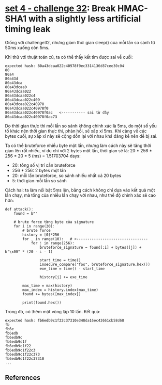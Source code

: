 # **[set 4 - challenge 32](https://cryptopals.com/sets/4/challenges/32): Break HMAC-SHA1 with a slightly less artificial timing leak**

Giống với challenge32, nhưng giảm thời gian sleep() của mỗi lần so sánh từ 50ms xuống còn 5ms.

Khi thử với thuật toán cũ, ta có thể thấy kết tìm được sai về cuối:
```
expected hash: 80a43dcaa022c40978f0ec3314136d87cee30c04
80
80a4
80a43d
80a43dca
80a43dcaa0
80a43dcaa022
80a43dcaa022c4
80a43dcaa022c409
80a43dcaa022c40978
80a43dcaa022c40978f0
80a43dcaa022c40978f0ac   <----------- sai từ đây
80a43dcaa022c40978f0ac73
```
Do thời gian thực thi mỗi lần so sánh không chính xác là 5ms, do một số yếu tố khác nên thời gian thực thi, phản hồi, sẽ xấp xỉ 5ms. Khi càng về các bytes cuối, sự xấp xỉ này sẽ cộng dồn lại với nhau khá đáng kể nên dễ bị sai.

Ta có thể bruteforce nhiều byte một lần, nhưng làm cách này sẽ tăng thời gian lên rất nhiều, ví dụ chỉ với 2 bytes một lần, thời gian sẽ là: 20 * 256 * 256 * 20 * 5 (ms) = 1.51703704 days:
- 20: tổng số vị trí cần bruteforce
- 256 * 256: 2 bytes một lần
- 20: mỗi lần bruteforce, so sánh nhiều nhất cả 20 bytes
- 5: thời gian mỗi lần so sánh

Cách hai: ta làm nổi bật 5ms lên, bằng cách không chỉ dựa vào kết quả một lần chạy, mà tổng của nhiều lần chạy với nhau, như thế độ chính xác sẽ cao hơn:
```
def attack():
    found = b""

    # brute force từng byte của signature
    for i in range(20):
        # brute force
        history = [0]*256 
        for _ in range(10):   # <---------------------------------
            for j in range(256):
                bruteforce_signature = found[:i] + bytes([j]) + b"\x00" * (20 - i - 1)

                start_time = time()
                insecure_compare("foo", bruteforce_signature.hex())
                exe_time = time() - start_time

                history[j] += exe_time

        max_time = max(history)
        max_index = history.index(max_time)
        found += bytes([max_index])
        
        print(found.hex())
```
Trong đó, có thêm một vòng lặp 10 lần. Kết quả:
```
expected hash: fb6edb9c1f22c37310e348da16ec42661cb58d68
fb
fb6e
fb6edb
fb6edb9c
fb6edb9c1f
fb6edb9c1f22
fb6edb9c1f22c3
fb6edb9c1f22c373
fb6edb9c1f22c37310
...
```

## References